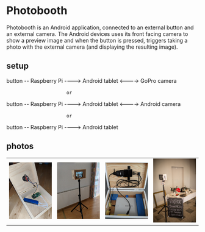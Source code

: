 # Photobooth

Photobooth is an Android application, connected to an external button and an external camera. The Android devices uses its front facing camera to show a preview image and when the button is pressed, triggers taking a photo with the external camera (and displaying the resulting image).

## setup ##

button -- Raspberry Pi ----> Android tablet <----> GoPro camera

                          or
                          
button -- Raspberry Pi ----> Android tablet <----> Android camera

                          or
                          
button -- Raspberry Pi ----> Android tablet

## photos ##


<table sytle="border: 0px;">
<tr>
<td><img width="200px" src="photos/trigger.jpg" /></td>
<td><img width="200px" src="photos/box_tablet.jpg" /></td>
<td><img width="200px" src="photos/power_supply.jpg" /></td>
<td><img width="200px" src="photos/result.jpg" /></td>
</tr>
</table>
